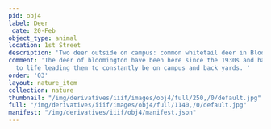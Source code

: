 ```yaml
---
pid: obj4
label: Deer
_date: 20-Feb
object_type: animal
location: 1st Street
description: 'Two deer outside on campus: common whitetail deer in Bloomington.'
comment: 'The deer of bloomington have been here since the 1930s and have grown accustomed
  to life leading them to constantly be on campus and back yards. '
order: '03'
layout: nature_item
collection: nature
thumbnail: "/img/derivatives/iiif/images/obj4/full/250,/0/default.jpg"
full: "/img/derivatives/iiif/images/obj4/full/1140,/0/default.jpg"
manifest: "/img/derivatives/iiif/obj4/manifest.json"
---
```

